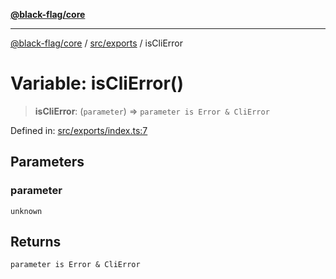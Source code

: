 [**@black-flag/core**](../../../README.md)

***

[@black-flag/core](../../../README.md) / [src/exports](../README.md) / isCliError

# Variable: isCliError()

> **isCliError**: (`parameter`) => `parameter is Error & CliError`

Defined in: [src/exports/index.ts:7](https://github.com/Xunnamius/black-flag/blob/8d031666f2b06def50a0b12d4e86a7961a49e69d/src/exports/index.ts#L7)

## Parameters

### parameter

`unknown`

## Returns

`parameter is Error & CliError`
